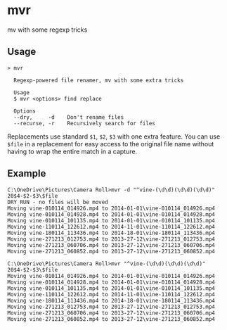 mvr
===

mv with some regexp tricks

## Usage

```
> mvr

  Regexp-powered file renamer, mv with some extra tricks

  Usage
  $ mvr <options> find replace

  Options
  --dry,     -d    Don't rename files
  --recurse, -r    Recursively search for files
```

Replacements use standard `$1`, `$2`, `$3` with one extra feature. You can use `$file` in a replacement for easy access to the original file name without having to wrap the entire match in a capture.

## Example

```
C:\OneDrive\Pictures\Camera Roll>mvr -d "^vine-(\d\d)(\d\d)(\d\d)" 20$4-$2-$3\$file
DRY RUN - no files will be moved
Moving vine-010114_014926.mp4 to 2014-01-01\vine-010114_014926.mp4
Moving vine-010114_014928.mp4 to 2014-01-01\vine-010114_014928.mp4
Moving vine-010114_101135.mp4 to 2014-01-01\vine-010114_101135.mp4
Moving vine-110114_122612.mp4 to 2014-11-01\vine-110114_122612.mp4
Moving vine-180114_113436.mp4 to 2014-18-01\vine-180114_113436.mp4
Moving vine-271213_012753.mp4 to 2013-27-12\vine-271213_012753.mp4
Moving vine-271213_060706.mp4 to 2013-27-12\vine-271213_060706.mp4
Moving vine-271213_060852.mp4 to 2013-27-12\vine-271213_060852.mp4

C:\OneDrive\Pictures\Camera Roll>mvr "^vine-(\d\d)(\d\d)(\d\d)" 20$4-$2-$3\$file
Moving vine-010114_014926.mp4 to 2014-01-01\vine-010114_014926.mp4
Moving vine-010114_014928.mp4 to 2014-01-01\vine-010114_014928.mp4
Moving vine-010114_101135.mp4 to 2014-01-01\vine-010114_101135.mp4
Moving vine-110114_122612.mp4 to 2014-11-01\vine-110114_122612.mp4
Moving vine-180114_113436.mp4 to 2014-18-01\vine-180114_113436.mp4
Moving vine-271213_012753.mp4 to 2013-27-12\vine-271213_012753.mp4
Moving vine-271213_060706.mp4 to 2013-27-12\vine-271213_060706.mp4
Moving vine-271213_060852.mp4 to 2013-27-12\vine-271213_060852.mp4
```
